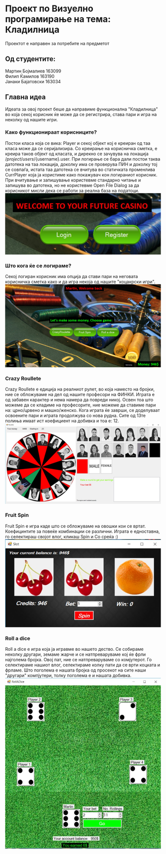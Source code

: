 # Проект по Визуелно програмирање на тема: Кладилница
Проектот е направен за потребите на предметот

## Од студентите:
Мартин Бојмалиев 163099  
Филип Ќамилов 163190  
Јанаки Бајатовски 163034  

## Главна идеа
Идеата за овој проект беше да направиме функционална "Кладилница" во која секој корисник ќе може да се регистрира, става пари и игра на неколку од нашите игри.

### Како функционираат корисниците?
Постои класа која се вика: Player и секој објект кој е креиран од таа класа може да се серијализира. Со креирање на корисничка сметка, е креира таков објект од класата, и дирекно се зачувува на локација /$project/users/${username}.user. 
При логирање се бара дали постои таква датотека на таа локација, доколку има се проверува ПИН и доколку тој се совпаѓа, истата таа датотека се вчитува во статичката променлива CurrPlayer која ја користиме како покажувач кон логираниот корисник.
При вчитување и запишување користевме стандарно читање и запишува во датотека, но не користевме Open File Dialog за да корисникот мисли дека се работи за реална база на податоци.  
![User login register](/images/userlogin.jpg)

### Што кога ќе се логираме?
Секој логиран корисник има опција да стави пари на неговата корисничка сметка како и да игра некоја од нашите "коцакрски игри".  
![User login register](/images/loggedIn.jpg)

### Crazy Roullete
Crazy Roullete е едиција на реалниот рулет, во која наместо на бројки, ние се обложуваме на дел од нашите професори на ФИНКИ.
Играта е од забавен карактер и нема намера да повреди никој.
Освен тоа што можеме да се кладиме на професорите, ние можеме да ставиме пари на: црно/црвено и машко/женско.
Кога играта ќе заврши, се доделуваат освоените пари и играта продолжува со нова рудна.
Сите од 13те полиња имаат ист коефициент на добивка и тоа е: 12.  
![User login register](/images/roullete.jpg)


### Fruit Spin
Fruit Spin е игра каде што се обложуваме на овошки кои се вртат. Коефицинтите за повеќе комбинации се различни. 
Играта е едноставна, го селектираш својот влог, кликаш Spin и Со среќа :)  
![User login register](/images/spin.jpg)

### Roll a dice
Roll a dice е игра која ја игравме во нашето дество. Се собираме неколку другари, земаме жарче и се натпреваруваме кој ќе фрли најголема бројка. Овој пат, ние се натпреваруваме со комјутерот. 
Го селектираме нашиот влог, селектираме колку пати да се врти коцката и фрламе.
Што поголема е нашата бројка од просекот на сите наши "другари" компјутери, толку поголема е и нашата добивка.  
![User login register](/images/dice.jpg)


